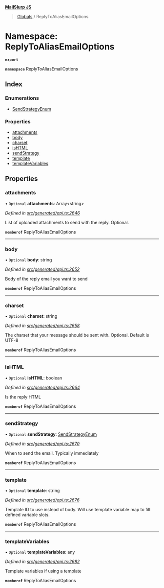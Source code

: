 **[MailSlurp JS](../README.md)**

> [Globals](../README.md) / ReplyToAliasEmailOptions

# Namespace: ReplyToAliasEmailOptions

**`export`** 

**`namespace`** ReplyToAliasEmailOptions

## Index

### Enumerations

* [SendStrategyEnum](../enums/replytoaliasemailoptions.sendstrategyenum.md)

### Properties

* [attachments](replytoaliasemailoptions.md#attachments)
* [body](replytoaliasemailoptions.md#body)
* [charset](replytoaliasemailoptions.md#charset)
* [isHTML](replytoaliasemailoptions.md#ishtml)
* [sendStrategy](replytoaliasemailoptions.md#sendstrategy)
* [template](replytoaliasemailoptions.md#template)
* [templateVariables](replytoaliasemailoptions.md#templatevariables)

## Properties

### attachments

• `Optional` **attachments**: Array\<string>

*Defined in [src/generated/api.ts:2646](https://github.com/mailslurp/mailslurp-client/blob/c889afa/src/generated/api.ts#L2646)*

List of uploaded attachments to send with the reply. Optional.

**`memberof`** ReplyToAliasEmailOptions

___

### body

• `Optional` **body**: string

*Defined in [src/generated/api.ts:2652](https://github.com/mailslurp/mailslurp-client/blob/c889afa/src/generated/api.ts#L2652)*

Body of the reply email you want to send

**`memberof`** ReplyToAliasEmailOptions

___

### charset

• `Optional` **charset**: string

*Defined in [src/generated/api.ts:2658](https://github.com/mailslurp/mailslurp-client/blob/c889afa/src/generated/api.ts#L2658)*

The charset that your message should be sent with. Optional. Default is UTF-8

**`memberof`** ReplyToAliasEmailOptions

___

### isHTML

• `Optional` **isHTML**: boolean

*Defined in [src/generated/api.ts:2664](https://github.com/mailslurp/mailslurp-client/blob/c889afa/src/generated/api.ts#L2664)*

Is the reply HTML

**`memberof`** ReplyToAliasEmailOptions

___

### sendStrategy

• `Optional` **sendStrategy**: [SendStrategyEnum](../enums/replytoaliasemailoptions.sendstrategyenum.md)

*Defined in [src/generated/api.ts:2670](https://github.com/mailslurp/mailslurp-client/blob/c889afa/src/generated/api.ts#L2670)*

When to send the email. Typically immediately

**`memberof`** ReplyToAliasEmailOptions

___

### template

• `Optional` **template**: string

*Defined in [src/generated/api.ts:2676](https://github.com/mailslurp/mailslurp-client/blob/c889afa/src/generated/api.ts#L2676)*

Template ID to use instead of body. Will use template variable map to fill defined variable slots.

**`memberof`** ReplyToAliasEmailOptions

___

### templateVariables

• `Optional` **templateVariables**: any

*Defined in [src/generated/api.ts:2682](https://github.com/mailslurp/mailslurp-client/blob/c889afa/src/generated/api.ts#L2682)*

Template variables if using a template

**`memberof`** ReplyToAliasEmailOptions
